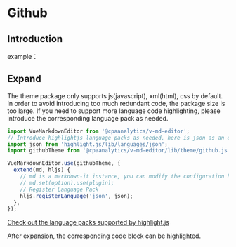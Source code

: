 # Github

## Introduction

example：

<ClientOnly>
  <base-editor />
</ClientOnly>

## Expand

The theme package only supports js(javascript), xml(html), css by default. In order to avoid introducing too much redundant code, the package size is too large. If you need to support more language code highlighting, please introduce the corresponding language pack as needed.

```js
import VueMarkdownEditor from '@cpaanalytics/v-md-editor';
// Introduce highlightjs language packs as needed, here is json as an example
import json from 'highlight.js/lib/languages/json';
import githubTheme from '@cpaanalytics/v-md-editor/lib/theme/github.js';

VueMarkdownEditor.use(githubTheme, {
  extend(md, hljs) {
    // md is a markdown-it instance, you can modify the configuration here, and use plugin for syntax expansion
    // md.set(option).use(plugin);
    // Register Language Pack
    hljs.registerLanguage('json', json);
  },
});
```

[Check out the language packs supported by highlight.js](https://github.com/highlightjs/highlight.js/tree/master/src/languages)

After expansion, the corresponding code block can be highlighted.

<ClientOnly>
  <extend-github-theme />
</ClientOnly>
